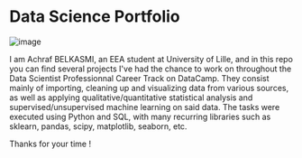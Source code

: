 # Data Science Portfolio

![image](https://github.com/abksm/Data-Science-Projects/assets/149950882/0e78eda9-3a8b-4035-8be9-566100c033e9)


I am Achraf BELKASMI, an EEA student at University of Lille, and in this repo you can find several projects I've had the chance to work on throughout the Data Scientist Professionnal Career Track on DataCamp. They consist mainly of importing, cleaning up and visualizing data from various sources, as well as  applying qualitative/quantitative statistical analysis and supervised/unsupervised machine learning on said data. The tasks were executed using Python and SQL, with many recurring libraries such as sklearn, pandas, scipy, matplotlib, seaborn, etc. 

Thanks for your time !
